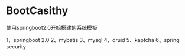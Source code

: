 # BootCasithy
使用springboot2.0开始搭建的系统模板

1、springboot 2.0
2、mybatis
3、mysql
4、druid
5、kaptcha
6、spring security
